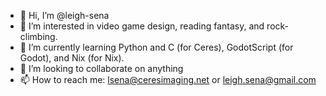 - 👋 Hi, I’m @leigh-sena
- 👀 I’m interested in video game design, reading fantasy, and rock-climbing.
- 🌱 I’m currently learning Python and C (for Ceres), GodotScript (for Godot), and Nix (for Nix).
- 💞️ I’m looking to collaborate on anything
- 📫 How to reach me: lsena@ceresimaging.net or leigh.sena@gmail.com

<!---
leigh-sena/leigh-sena is a ✨ special ✨ repository because its `README.md` (this file) appears on your GitHub profile.
You can click the Preview link to take a look at your changes.
--->
